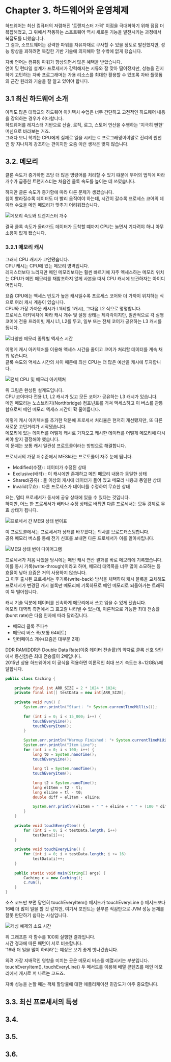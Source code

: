 # Chapter 3. 하드웨어와 운영체제

하드웨어는 최신 컴퓨터의 저렴해진 '트랜지스터 가격' 이점을 극대화하기 위해 점점 더 복잡해졌고, 그 위에서 작동하는 소프트웨어 역시 새로운 기능을 발전시키는 과정에서 복잡도를 더했습니다.   
그 결과, 소프트웨어는 강력한 파워를 자유자재로 구사할 수 있을 정도로 발전했지만, 성능 향상을 꾀하려면 복잡한 기반 기술에 의지해야 할 수밖에 없게 됐습니다.

자바 언어는 컴퓨팅 파워가 향상되면서 많은 혜택을 받았습니다.   
언어 및 런타일 설계가 프로세서가 강력해지는 시류와 잘 맞아 떨어졌지만, 성능을 진지하게 고민하는 자바 프로그래머는 가용 리소스를 최대한 활용할 수 있또록 자바 플랫폼의 근간 원리와 기술을 잘 알고 있어야 합니다.   

## 3.1 최신 하드웨어 소개
아직도 많은 대학교의 하드웨어 아키텍처 수업은 너무 간단하고 고전적인 하드웨어 내용을 강의하는 경우가 허다합니다.   
하드웨어를 레지스터 기반으로 산술, 로직, 로그, 스토어 연산을 수행하는 '지극히 뻔한' 머신으로 바라보는 거죠.   
그러다 보니 학계는 CPU에게 실제로 일을 시키는 C 프로그래밍이야말로 진리의 원천인 양 지나치게 강조하는 편이지만 요즘 이런 생각은 맞지 않습니다.

## 3.2. 메모리

클론 속도가 증가하면 초당 더 많은 명령어를 처리할 수 있기 떄문에 무어의 법칙에 따라 개수가 급증한 트랜지스터는 처음엔 클록 속도를 높이는 데 쓰였습니다.      

하지만 클론 속도가 증가함에 따라 다른 문제가 생겼습니다.   
칩이 빨라질수록 데이터도 더 빨리 움직여야 하는데, 시간이 갈수록 프로세스 코어의 데이터 수요을 메인 메모리가 맞추기 어려워졌습니다.

![메모리 속도와 트랜지스터 개수](image/memory_performance_and_transistor_count.png)

결국 클록 속도가 올라가도 데이터가 도착할 떄까지 CPU는 놀면서 기다려야 하니 아무 소용이 없게 됐습니다.

### 3.2.1 메모리 캐시

그래서 CPU 캐시가 고안됐습니다.   
CPU 캐시는 CPU에 있는 메모리 영역입니다.   
레지스터보다 느리지만 메인 메모리보다는 훨씬 빠르기에 자주 엑세스하는 메모리 위치는 CPU가 메인 메모리를 재참조하지 않게 사본을 떠서 CPU 캐시에 보관하자는 아이디어입니다.

요즘 CPU에는 액세스 빈도가 높은 캐시일수록 프로세스 코어와 더 가까이 위치하는 식으로 여러 캐시 계층이 있습니다.   
CPU와 가장 가까운 캐시가 L1(레벨 1캐시), 그다음 L2 식으로 명명합니다.   
프로세스 아키텍처에 따라 캐시 개수 및 설정 상태는 제각각이지만, 일반적으로 각 실행 코어에 전용 프라이빗 캐시 L1, L2를 두고, 일부 또는 전체 코어가 공유하는 L3 캐시를 둡니다.

![다양한 메모리 종류별 엑세스 시간](image/access_time_by_memory_type.png)

이렇게 캐시 아키텍처를 이용해 액세스 시간을 줄이고 코어가 처리할 데이터를 계속 채워 넣습니다.   
클록 속도와 액세스 시간의 차이 때문에 최신 CPU는 더 많은 예산을 캐시에 투자합니다.

![전체 CPU 및 메모리 아키텍처](image/full_cpu_and_memory_architecture.png)

위 그림은 완성된 설계도입니다.   
CPU 코어마다 전용 L1, L2 캐시가 있고 모든 코어가 공유하는 L3 캐시가 있습니다.   
메인 메모리는 노스브리지(Northbridge) 컴포넌트를 거쳐 액세스하고 이 버스를 관통함으로써 메인 메모리 엑세스 시간이 확 줄어듭니다.

이렇게 캐시 아키텍처를 추가한 덕분에 프로세서 처리율은 현저히 개선됐지만, 또 다른 새로운 고민거리가 시작됐습니다.   
메모리에 있는 데이터를 어떻게 캐시로 가져오고 캐시한 데이터를 어떻게 메모리에 다시 써야 할지 결정해야 했습니다.   
이 문제는 보통 캐시 일관성 프로토콜이라는 방법으로 해결합니다.

프로세서의 가장 저수준에서 MESI라는 프로토콜이 자주 눈에 뜁니다.
- Modified(수정) : 데이터가 수정된 상태 
- Exclusive(배타) : 이 캐시에만 존재하고 메인 메모리 내용과 동일한 상태
- Shared(공유) : 둘 이상의 캐시에 데이터가 들어 있고 메모리 내용과 동일한 상태
- Invalid(무효) : 다른 프로세스가 데이터를 수정하여 무효한 상태

요는, 멀티 프로세서가 동시에 공유 상태에 있을 수 있다는 것입니다.   
하지만, 어느 한 프로세서가 배타나 수정 상태로 바뀌면 다른 프로세서는 모두 강제로 무효 상태가 됩니다.

![프로세서 간 MESI 상태 변이표](image/mesi_state_transition_table_between_processors.png)

이 프로토콜에서는 프로세서가 상태를 바꾸겠다는 의사를 브로드캐스팅합니다.   
공유 메모리 버스를 통해 전기 신호를 보내면 다른 프로세서가 이를 알아차립니다.

![MESI 상태 변이 다이어그램](image/mesi_state_transition_diagram.png)

프로세서가 처음 나왔을 당시에는 매번 캐시 연산 결과를 바로 메모리에 기록했습니다.   
이를 동시 기록(write-through)이라고 하며, 메모리 대역폭을 너무 많이 소모하는 등 효율이 낮아 요즘은 거의 사용하지 않습니다.   
그 이후 출시된 프로세서는 후기록(write-back) 방식을 채택하여 캐시 블록을 교체해도 프로세서가 변경된 캐시 블록만 메모리에 기록하므로 메인 메모리로 되돌아가는 트래픽이 뚝 떨어집니다.

캐시 기술 덕분에 데이터를 신속하게 메모리에서 쓰고 읽을 수 있게 됐습니다.   
메모리 대역폭 측면에서 그 효고랄 나타낼 수 있는데, 이론적으로 가능한 최대 전송률(burst rate)은 다음 인자에 따라 달라집니다.
- 메모리 클록 주파수
- 메모리 버스 폭(보통 64비트)
- 인터페이스 개수(요즘은 대부분 2개)

DDR RAM(DDR은 Double Data Rate(이중 데이터 전솔률)의 약자로 클록 신호 양단에서 통신함)은 최대 전송률이 2배입니다.   
2015년 상용 하드웨어에 이 공식을 적용하면 이론적인 최대 쓰기 속도는 8~12GB/s에 달합니다.

```java
public class Caching {
    
    private final int ARR_SIZE = 2 * 1024 * 1024;
    private final int[] testData = new int[ARR_SIZE];
    
    private void run() {
        System.err.println("Start： "+ System.currentTimeMillis());
        
        for (int i = 0; i < 15_000; i++) {
            touchEveryLine();
            touchEveryItem();
        }
        
        System.err.println("Warmup Finished： "+ System.currentTimeMiUis());
        System.err.println("Item Line");
        for (int i = 0; i < 100; i++) {
            long t0 = System.nanoTime();
            touchEveryLine();
            
            long tl = System.nanoTime();
            touchEveryItem();
            
            long t2 = System.nanoTime();
            long elItem = t2 - tl;
            long elLine = tl - t0;
            double diff = elItem - elLine;
            
            System.err.println(elItem + " " + elLine + " " + (100 * diff / elLine));
        }
    }
    
    private void touchEveryItem() {
        for (int i = 0; i < testData.length; i++)
            testData[i]++;
    }
    
    private void touchEveryLine() {
        for (int i = 0; i < testData.length; i += 16)
            testData[i]++;
    }
    
    public static void main(String[] args) {
        Caching c = new Caching();
        c.run();
    }
}

```

소스 코드만 보면 당연히 touchEveryItem() 메서드가 touchEveryLine () 메서드보다 16배 더 많이 일을 할 것 같지만, 여기서 포인트는 섣부른 직감만으로 JVM 성능 문제를 잘못 판단하기 쉽다는 사실입니다.

![캐싱 예제의 소요 시간](image/caching_example_execution_time.png)

위 그래프튼 각 함수를 100회 실행한 결과입니다.   
시간 경과에 따른 패턴이 서로 비슷합니다.   
'16배 더 일을 많이 하리라'는 예상은 보기 좋게 빗나갔습니다.

외려 가장 지배적인 영향을 미치는 곳은 메모리 버스를 예열시키는 부분입니다.   
touchEveryItem(), touchEveryLine() 두 메서드를 이용해 배열 콘텐츠를 메인 메모리에서 캐시로 퍼 나르는 코드죠.

자바 성능을 논할 때는 객체 할당률에 대한 애플리케이션 민감도가 아주 중요합니다.

## 3.3. 최신 프로세서의 특성


## 3.4.
## 3.5.
## 3.6.



